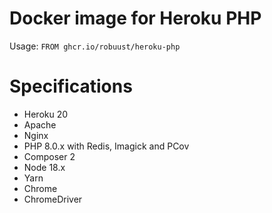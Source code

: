 # Docker image for Heroku PHP

Usage: `FROM ghcr.io/robuust/heroku-php`

# Specifications

* Heroku 20
* Apache
* Nginx
* PHP 8.0.x with Redis, Imagick and PCov
* Composer 2
* Node 18.x
* Yarn
* Chrome
* ChromeDriver
